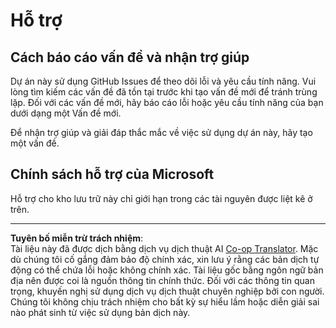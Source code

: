 <!--
CO_OP_TRANSLATOR_METADATA:
{
  "original_hash": "872be8bc1b93ef1dd9ac3d6e8f99f6ab",
  "translation_date": "2025-09-05T18:34:13+00:00",
  "source_file": "SUPPORT.md",
  "language_code": "vi"
}
-->
# Hỗ trợ
## Cách báo cáo vấn đề và nhận trợ giúp  

Dự án này sử dụng GitHub Issues để theo dõi lỗi và yêu cầu tính năng. Vui lòng tìm kiếm các vấn đề đã tồn tại trước khi tạo vấn đề mới để tránh trùng lặp. Đối với các vấn đề mới, hãy báo cáo lỗi hoặc yêu cầu tính năng của bạn dưới dạng một Vấn đề mới.

Để nhận trợ giúp và giải đáp thắc mắc về việc sử dụng dự án này, hãy tạo một vấn đề.

## Chính sách hỗ trợ của Microsoft  

Hỗ trợ cho kho lưu trữ này chỉ giới hạn trong các tài nguyên được liệt kê ở trên.

---

**Tuyên bố miễn trừ trách nhiệm**:  
Tài liệu này đã được dịch bằng dịch vụ dịch thuật AI [Co-op Translator](https://github.com/Azure/co-op-translator). Mặc dù chúng tôi cố gắng đảm bảo độ chính xác, xin lưu ý rằng các bản dịch tự động có thể chứa lỗi hoặc không chính xác. Tài liệu gốc bằng ngôn ngữ bản địa nên được coi là nguồn thông tin chính thức. Đối với các thông tin quan trọng, khuyến nghị sử dụng dịch vụ dịch thuật chuyên nghiệp bởi con người. Chúng tôi không chịu trách nhiệm cho bất kỳ sự hiểu lầm hoặc diễn giải sai nào phát sinh từ việc sử dụng bản dịch này.